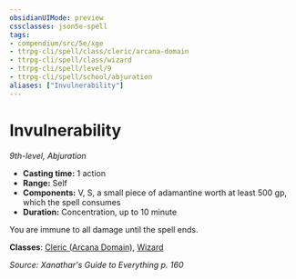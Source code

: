 ```yaml
---
obsidianUIMode: preview
cssclasses: json5e-spell
tags:
- compendium/src/5e/xge
- ttrpg-cli/spell/class/cleric/arcana-domain
- ttrpg-cli/spell/class/wizard
- ttrpg-cli/spell/level/9
- ttrpg-cli/spell/school/abjuration
aliases: ["Invulnerability"]
---
```

# Invulnerability
*9th-level, Abjuration*  

- **Casting time:** 1 action
- **Range:** Self
- **Components:** V, S, a small piece of adamantine worth at least 500 gp, which the spell consumes
- **Duration:** Concentration, up to 10 minute

You are immune to all damage until the spell ends.

**Classes**: [Cleric (Arcana Domain)](compendium/classes/cleric-arcana-domain-scag.md), [Wizard](compendium/classes/wizard.md)

*Source: Xanathar's Guide to Everything p. 160*